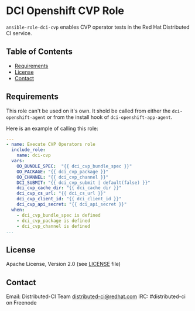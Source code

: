 # DCI Openshift CVP Role

`ansible-role-dci-cvp` enables CVP operator tests in the Red Hat Distributed CI service.

## Table of Contents

- [Requirements](#requirements)
- [License](#license)
- [Contact](#contact)

## Requirements

This role can't be used on it's own.  It shold be called from either the `dci-openshift-agent` or from the install hook of `dci-openshift-app-agent`.

Here is an example of calling this role:
```yaml
---
- name: Execute CVP Operators role
  include_role:
    name: dci-cvp
  vars:
    OO_BUNDLE_SPEC:  "{{ dci_cvp_bundle_spec }}"
    OO_PACKAGE: "{{ dci_cvp_package }}"
    OO_CHANNEL: "{{ dci_cvp_channel }}"
    DCI_SUBMIT: "{{ dci_cvp_submit | default(false) }}"
    dci_cvp_cache_dir: "{{ dci_cache_dir }}"
    dci_cvp_cs_url: "{{ dci_cs_url }}"
    dci_cvp_client_id: "{{ dci_client_id }}"
    dci_cvp_api_secret: "{{ dci_api_secret }}"
  when:
    - dci_cvp_bundle_spec is defined
    - dci_cvp_package is defined
    - dci_cvp_channel is defined
...
```

## License

Apache License, Version 2.0 (see [LICENSE](LICENSE) file)

## Contact

Email: Distributed-CI Team <distributed-ci@redhat.com>
IRC: #distributed-ci on Freenode
